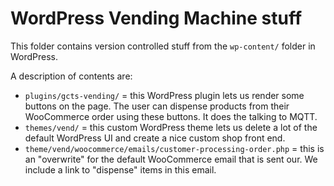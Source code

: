 # WordPress Vending Machine stuff

This folder contains version controlled stuff from the `wp-content/` folder in WordPress.

A description of contents are:

- `plugins/gcts-vending/` = this WordPress plugin lets us render some buttons on the page. The user can dispense products from their WooCommerce order using these buttons. It does the talking to MQTT.
- `themes/vend/` = this custom WordPress theme lets us delete a lot of the default WordPress UI and create a nice custom shop front end.
- `theme/vend/woocommerce/emails/customer-processing-order.php` = this is an "overwrite" for the default WooCommerce email that is sent our. We include a link to "dispense" items in this email.
